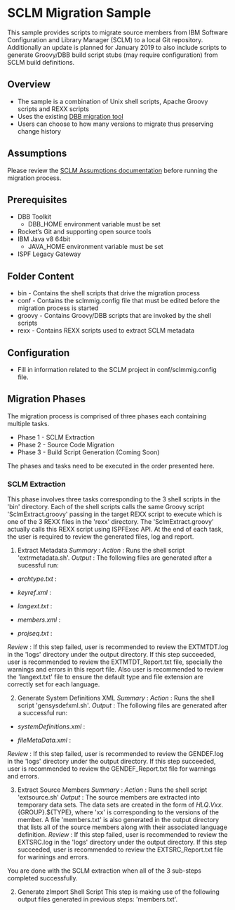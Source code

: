 
# SCLM Migration Sample
This sample provides scripts to migrate source members from IBM Software Configuration and Library Manager (SCLM) to a local Git repository. Additionally an update is planned for January 2019 to also include scripts to generate Groovy/DBB build script stubs (may require configuration) from SCLM build definitions.

## Overview
* The sample is a combination of Unix shell scripts, Apache Groovy scripts and REXX scripts
* Uses the existing [DBB migration tool](https://www.ibm.com/support/knowledgecenter/SS6T76_1.0.2/migration.html)
* Users can choose to how many versions to migrate thus preserving change history 

## Assumptions
Please review the [SCLM Assumptions documentation](https://github.com/IBM/dbb/blob/master/Migration/sclm/sclmAssumptions.md)  before running the migration process.

## Prerequisites
* DBB Toolkit
    * DBB_HOME environment variable must be set
* Rocket’s Git and supporting open source tools
* IBM Java v8 64bit
    * JAVA_HOME environment variable must be set
* ISPF Legacy Gateway

## Folder Content
* bin - Contains the shell scripts that drive the migration process
* conf - Contains the sclmmig.config file that must be edited before the migration process is started
* groovy - Contains Groovy/DBB scripts that are invoked by the shell scripts
* rexx - Contains REXX scripts used to extract SCLM metadata

## Configuration
* Fill in information related to the SCLM project in conf/sclmmig.config file.

## Migration Phases
The migration process is comprised of three phases each containing multiple tasks.  
* Phase 1 - SCLM Extraction
* Phase 2 - Source Code Migration
* Phase 3 - Build Script Generation (Coming Soon)

The phases and tasks need to be executed in the order presented here.

### SCLM Extraction 
This phase involves three tasks corresponding to the 3 shell scripts in the 'bin' directory.
Each of the shell scripts calls the same Groovy script 'SclmExtract.groovy' passing in
the target REXX script to execute which is one of the 3 REXX files in the 'rexx' directory.  The 'SclmExtract.groovy'
actually calls this REXX script using ISPFExec API. At the end of each task, the user is required
to review the generated files, log and report.

1. Extract Metadata
*Summary* : 
*Action* : Runs the shell script 'extrmetadata.sh'.
*Output* : The following files are generated after a sucessful run:
* *archtype.txt* : 

* *keyref.xml* : 

* *langext.txt* : 

* *members.xml* :

* *projseq.txt* :

*Review* : If this step failed, user is recommended to review the EXTMTDT.log in the 'logs'
directory under the output directory.  If this step succeeded, user is recommended to review
the EXTMTDT_Report.txt file, specially the warnings and errors in this report file. Also user
is recommended to review the 'langext.txt' file to ensure the default type and file extension
are correctly set for each language.

2. Generate System Definitions XML
*Summary* :
*Action* : Runs the shell script 'gensysdefxml.sh'.
*Output* : The following files are generated after a successful run:
* *systemDefinitions.xml* :

* *fileMetaData.xml* :

*Review* : If this step failed, user is recommended to review the GENDEF.log in the 'logs'
directory under the output directory. If this step succeeded, user is recommended to review
the GENDEF_Report.txt file for warnings and errors.  

3. Extract Source Members
*Summary* :
*Action* : Runs the shell script 'extsource.sh'
*Output* : The source members are extracted into temporary data sets. The data sets are 
created in the form of ${HLQ}.Vxx.${GROUP}.${TYPE}, where 'xx' is corresponding to the
versions of the member. A file 'members.txt' is also generated in the output directory
that lists all of the source members along with their associated language definition.
*Review* : If this step failed, user is recommended to review the EXTSRC.log in the 'logs'
directory under the output directory. If this step succeeded, user is recommended to review
the EXTSRC_Report.txt file for warinings and errors.    

You are done with the SCLM extraction when all of the 3 sub-steps completed successfully.

2. Generate zImport Shell Script
This step is making use of the following output files generated in previous steps:
'members.txt'.  



